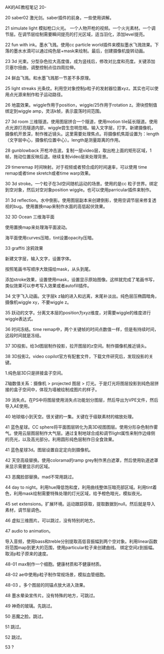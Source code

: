 AK的AE教程笔记 20-

20 saber02 激光剑。saber插件的前身。一些使用讲解。

21 simulate light 模拟枪口火光。
一个人物开枪的视频。一个火光素材。一个调节层。在调节层绘制需要瞬间提亮的打光区域，适当羽化，添加level提亮。

22 fun with ink。墨水飞溅。使用cc particle world插件来模拟墨水飞溅效果。下落的墨水水滴可以通过纯色层+mask来绘制。最后，创建摄像机旋转动画。

23 3d 光束。分型杂色拉大高度值，成为竖线后，修改对比度和亮度。关键添加贝塞尔扭曲，调整控制点往四周拉伸。

24 鲜血飞溅。和水墨飞溅那一节差不多原理。

25 light streaks 光条纹。利用空对象控制p粒子的发射器位置xyz。其实也可以使用点光源来制作粒子运动路径。

26 地震效果。wiggle作用于position，wiggle/25作用于rotation z。滑块控制值绑定到wiggle amp，灵活k帧，表示震荡时间范围。

27 3d room 三维隧道。使用图层拼合一个隧道，使用motion tile延长隧道。使用点光源打亮隧道内部，wiggle尝生忽明忽暗。输入文字层，打字。新建摄像机，摄像机开景深，制作推近镜头。这里需要处理焦点。将摄像机焦距设置为：length（文字层中心，摄像机位置中心）。length是测量距离的作用。

28 gunblowback 开枪冲击波。复制一层video层，取出枪上面的矩形区域，1帧，拖动位置反映后退。继续复制video层来处理背景。

29 timeremap 时间映射。对于视频或者预合成的时间速率，可以使用 time remap或者time skretch或者time warp效果。

30 3d stroke。一个粒子在3d空间随机运动的场景。使用的是cc 粒子世界。绑定到空对象，然后对空对象position wiggle。也可以使用parricular插件来制作。

31 3d reflection。水中倒影。使用图层副本来创建倒影，使用空调节层来修复透视的bug。使用置换map来制作水面的高低起伏效果。

32 3D Ocean 三维海平面

使用置换map来处理海平面波动。

海平面使用curves压暗，tint设置opacity压暗。

33 graffiti 涂鸦效果

新建文字层，输入文字，设置字体。

按照笔画书写顺序大致描绘mask，从头到尾。

添加stroke效果，设置使用mask，设置显示原始图像。这样就完成了笔画书写，类似效果可以参考写入效果或者autofill插件。

34 文字飞入动画。文字层k z轴的进入和远离，末尾补淡出。纯色层压椭圆暗角，摄像机wiggle xy，不要wiggle z。

35 跃动的文字。分离文本层的position为xyz维度，对需要wiggle的维度进行wiggle表达式。

36 时间冻结。time remap中，两个关键帧的时间点数值一样，但是有持续时间，这段时间就是冻结。

37 3D投影。给3d图层制作投影，拉开图层的z空间。制作摄像机推近镜头。

38 3D投影2。video copilot官方有配套文件，下载文件研究后，发现投影的关键。

1.纯色层3D只是拼接盒子空间。

Z轴数值关系：摄像机 > projected 图层 > 灯光。于是灯光将图层投影到纯色层拼接的盒子空间中，体现为墙被绘制成图片的样子。

39 消失点。在PS中将图层使用消失点功能划分图层，然后导出为VPE文件，然后导入AE使用。

40 地球缩小到天空。很关键的一集。关键在于级联素材的缩放处理。

41 蓝色星球。CC sphere将平面图层转化为真3D视图图层。使用分形杂色制作雾气。使用云层图层制作大气层。通过复制地球合成和调节light属性来制作边缘侧的亮光，以及高光部分。利用圆形纯色层制作日全食效果。

41 蓝色星球3d。图层设置自定定向到摄像机。

42 天空高级替换。使用colorama的ramp grey制作黑白遮罩，然后使用轨道遮罩来显示需要显示的区域。

43 恶魔脸部替换。mad不常用跳过。

44 day to night。利用hue降低饱和度，利用曲线整体压暗亮部区域。利用tint着色，利用mask绘制需要特殊处理的灯光区域，给予橙色暗光，模拟夜光。

45 set extensions。扩展环境。运动跟踪获取，提取数据到null。然后就是导入素材，调节层调色。

46 虚拟三维图片。可以跳过，没有特别的地方。

47 audio to animation。

导入音频，使用bass和treble分别提取高低音振幅到两个空对象。利用linear函数将范围map到更大的范围，使用particular粒子来创建曲线。
绑定空间z到振幅。取消p粒子原来的速度。

48-01 max制作一个细胞。健康材质和不健康材质。

48-02 ae中使用p粒子制作常规场景，模拟血管细胞。

48-03 。多个图层的同锚点放大进入效果。

48 墨水晕染宣传片。没有特殊的地方，可跳过。

49 神奇的玻璃。先跳过。

50 恶魔之脸。跳过。

51 跳过。

52 跳过。

53 ?
